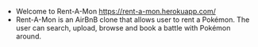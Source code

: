 - Welcome to Rent-A-Mon https://rent-a-mon.herokuapp.com/ <br>
- Rent-A-Mon is an AirBnB clone that allows user to rent a Pokémon. The user can search, upload, browse and book a battle with Pokémon around.
